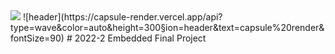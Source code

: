 <img src="https://img.shields.io/badge/TypeScript-3178C6?style=flat&logo=TypeScript&logoColor=white"/>
![header](https://capsule-render.vercel.app/api?type=wave&color=auto&height=300&section=header&text=capsule%20render&fontSize=90)
# 2022-2 Embedded Final Project
